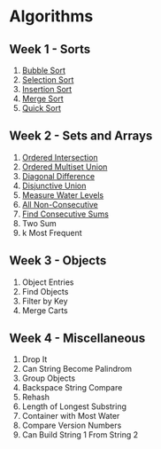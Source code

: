 # Algorithms

## Week 1 - Sorts
1. [Bubble Sort](./w1-sorts/w1d1-bubble-sort.js)
2. [Selection Sort](./w1-sorts/w1d2-selection-sort.js)
3. [Insertion Sort](./w1-sorts/w1d3-insertion-sort.js)
4. [Merge Sort](./w1-sorts/w1d4-merge-sort.js)
5. [Quick Sort](./w1-sorts/w1d5-quick-sort.js)

## Week 2 - Sets and Arrays
1. [Ordered Intersection](./w2-sets-and-arrays/w2d1-ordered-intersection.js)
2. [Ordered Multiset Union](./w2-sets-and-arrays/w2d2-ordered-multiset-union.js)
3. [Diagonal Difference](./w2-sets-and-arrays/w2d2-diagonal-difference.js)
4. [Disjunctive Union](./w2-sets-and-arrays/w2d3-disjunctive-union.js)
5. [Measure Water Levels](./w2-sets-and-arrays/w2d3-measure-water-levels.js)
6. [All Non-Consecutive](./w2-sets-and-arrays/w2d4-all-non-consecutive.js)
7. [Find Consecutive Sums](./w2-sets-and-arrays/w2d4-find-consecutive-sums.js)
8. Two Sum
9. k Most Frequent

## Week 3 - Objects
1. Object Entries
2. Find Objects
3. Filter by Key
4. Merge Carts

## Week 4 - Miscellaneous
1. Drop It
2. Can String Become Palindrom
3. Group Objects
4. Backspace String Compare
5. Rehash
6. Length of Longest Substring
7. Container with Most Water
8. Compare Version Numbers
9. Can Build String 1 From String 2